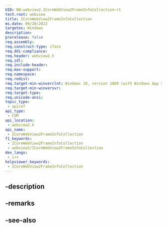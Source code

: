```yaml
---
UID: NN:webview2.ICoreWebView2FrameInfoCollection~r1
tech.root: webview
title: ICoreWebView2FrameInfoCollection
ms.date: 09/20/2022
targetos: Windows
description: 
prerelease: false
req.assembly: 
req.construct-type: iface
req.ddi-compliance: 
req.header: webview2.h
req.idl: 
req.include-header: 
req.max-support: 
req.namespace: 
req.redist: 
req.target-min-winverclnt: Windows 10, version 1809 (with Windows App SDK 1.1 or later)
req.target-min-winversvr: 
req.target-type: 
req.unicode-ansi: 
topic_type:
 - apiref
api_type:
 - COM
api_location:
 - webview2.h
api_name:
 - ICoreWebView2FrameInfoCollection
f1_keywords:
 - ICoreWebView2FrameInfoCollection
 - webview2/ICoreWebView2FrameInfoCollection
dev_langs:
 - c++
helpviewer_keywords:
 - ICoreWebView2FrameInfoCollection
---
```


## -description

## -remarks

## -see-also

